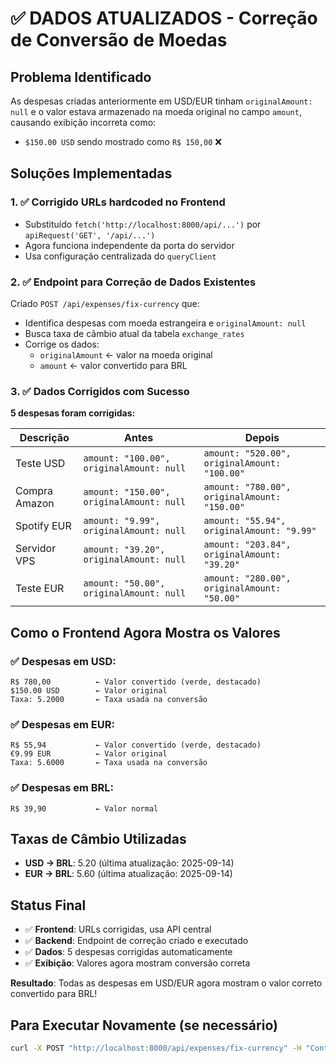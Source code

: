 # ✅ DADOS ATUALIZADOS - Correção de Conversão de Moedas

## Problema Identificado
As despesas criadas anteriormente em USD/EUR tinham `originalAmount: null` e o valor estava armazenado na moeda original no campo `amount`, causando exibição incorreta como:
- `$150.00 USD` sendo mostrado como `R$ 150,00` ❌

## Soluções Implementadas

### 1. ✅ Corrigido URLs hardcoded no Frontend
- Substituído `fetch('http://localhost:8000/api/...')` por `apiRequest('GET', '/api/...')`
- Agora funciona independente da porta do servidor
- Usa configuração centralizada do `queryClient`

### 2. ✅ Endpoint para Correção de Dados Existentes
Criado `POST /api/expenses/fix-currency` que:
- Identifica despesas com moeda estrangeira e `originalAmount: null`
- Busca taxa de câmbio atual da tabela `exchange_rates`
- Corrige os dados:
  - `originalAmount` ← valor na moeda original
  - `amount` ← valor convertido para BRL

### 3. ✅ Dados Corrigidos com Sucesso
**5 despesas foram corrigidas:**

| Descrição | Antes | Depois |
|-----------|-------|---------|
| Teste USD | `amount: "100.00", originalAmount: null` | `amount: "520.00", originalAmount: "100.00"` |
| Compra Amazon | `amount: "150.00", originalAmount: null` | `amount: "780.00", originalAmount: "150.00"` |
| Spotify EUR | `amount: "9.99", originalAmount: null` | `amount: "55.94", originalAmount: "9.99"` |
| Servidor VPS | `amount: "39.20", originalAmount: null` | `amount: "203.84", originalAmount: "39.20"` |
| Teste EUR | `amount: "50.00", originalAmount: null` | `amount: "280.00", originalAmount: "50.00"` |

## Como o Frontend Agora Mostra os Valores

### ✅ Despesas em USD:
```
R$ 780,00          ← Valor convertido (verde, destacado)
$150.00 USD        ← Valor original
Taxa: 5.2000       ← Taxa usada na conversão
```

### ✅ Despesas em EUR:
```
R$ 55,94           ← Valor convertido (verde, destacado)  
€9.99 EUR          ← Valor original
Taxa: 5.6000       ← Taxa usada na conversão
```

### ✅ Despesas em BRL:
```
R$ 39,90           ← Valor normal
```

## Taxas de Câmbio Utilizadas
- **USD → BRL**: 5.20 (última atualização: 2025-09-14)
- **EUR → BRL**: 5.60 (última atualização: 2025-09-14)

## Status Final
- ✅ **Frontend**: URLs corrigidas, usa API central
- ✅ **Backend**: Endpoint de correção criado e executado  
- ✅ **Dados**: 5 despesas corrigidas automaticamente
- ✅ **Exibição**: Valores agora mostram conversão correta

**Resultado**: Todas as despesas em USD/EUR agora mostram o valor correto convertido para BRL!

## Para Executar Novamente (se necessário)
```bash
curl -X POST "http://localhost:8000/api/expenses/fix-currency" -H "Content-Type: application/json"
```
